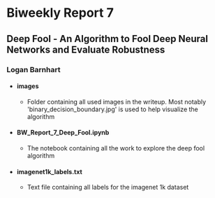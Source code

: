 # Biweekly Report 7

## Deep Fool - An Algorithm to Fool Deep Neural Networks and Evaluate Robustness

### Logan Barnhart

* #### images
   * Folder containing all used images in the writeup. Most notably 'binary_decision_boundary.jpg' is used to help visualize the algorithm
* #### BW_Report_7_Deep_Fool.ipynb 
   * The notebook containing all the work to explore the deep fool algorithm 
* #### imagenet1k_labels.txt
   * Text file containing all labels for the imagenet 1k dataset
